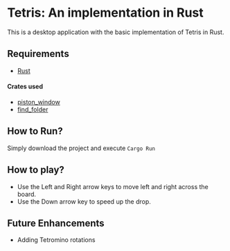 # Tetris: An implementation in Rust
This is a desktop application with the basic implementation of Tetris in Rust.

## Requirements
- [Rust](https://www.rust-lang.org/learn/get-started)
#### Crates used
- [piston_window](https://crates.io/crates/piston_window)
- [find_folder](https://crates.io/crates/find_folder)

## How to Run?
Simply download the project and execute `Cargo Run`

## How to play?
- Use the Left and Right arrow keys to move left and right across the board.
- Use the Down arrow key to speed up the drop.

## Future Enhancements
- Adding Tetromino rotations 
